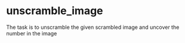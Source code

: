 # unscramble_image
The task is to unscramble the given scrambled image and uncover the number in the image
